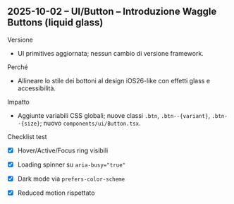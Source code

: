 ## 2025-10-02 – UI/Button – Introduzione Waggle Buttons (liquid glass)

Versione
- UI primitives aggiornata; nessun cambio di versione framework.

Perché
- Allineare lo stile dei bottoni al design iOS26-like con effetti glass e accessibilità.

Impatto
- Aggiunte variabili CSS globali; nuove classi `.btn`, `.btn--{variant}`, `.btn--{size}`; nuovo `components/ui/Button.tsx`.

Checklist test
- [x] Hover/Active/Focus ring visibili
- [x] Loading spinner su `aria-busy="true"`
- [x] Dark mode via `prefers-color-scheme`
- [x] Reduced motion rispettato


